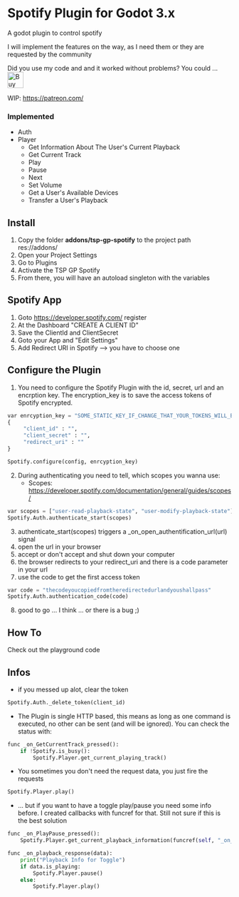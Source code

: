 # Spotify Plugin for Godot 3.x
A godot plugin to control spotify

I will implement the features on the way, as I need them or they are requested by the community

Did you use my code and and it worked without problems? You could ...<br>
<a href='https://ko-fi.com/T6T31O7TS' target='_blank'><img height='36' style='border:0px;height:36px;' src='https://cdn.ko-fi.com/cdn/kofi1.png?v=2' border='0' alt='Buy Me a Coffee at ko-fi.com' /></a>

WIP: https://patreon.com/

### Implemented
- Auth
- Player
	- Get Information About The User's Current Playback
	- Get Current Track
	- Play
	- Pause
	- Next
	- Set Volume
	- Get a User's Available Devices
	- Transfer a User's Playback

## Install

1. Copy the folder **addons/tsp-gp-spotify** to the project path res://addons/
2. Open your Project Settings
3. Go to Plugins
4. Activate the TSP GP Spotify
5. From there, you will have an autoload singleton with the variables 

## Spotify App

1. Goto https://developer.spotify.com/ register
2. At the Dashboard "CREATE A CLIENT ID"
3. Save the ClientId and ClientSecret
4. Goto your App and "Edit Settings"
5. Add Redirect URI in Spotify --> you have to choose one

## Configure the Plugin
1. You need to configure the Spotify Plugin with the id, secret, url and an encrption key. The encryption_key is to save the access tokens of Spotify encrypted.

```python
var enrcyption_key = "SOME_STATIC_KEY_IF_CHANGE_THAT_YOUR_TOKENS_WILL_BE_DELETE_AND_YOU_SHALL_NOT_PASS"
{
	 "client_id" : "",
	 "client_secret" : "",
	 "redirect_uri" : ""
}

Spotify.configure(config, enrcyption_key)
```

2. During authenticating you need to tell, which scopes you wanna use: 
	- Scopes: https://developer.spotify.com/documentation/general/guides/scopes/
```python
var scopes = ["user-read-playback-state", "user-modify-playback-state"]
Spotify.Auth.authenticate_start(scopes)	
```

3. authenticate_start(scopes) triggers a _on_open_authentification_url(url) signal
4. open the url in your browser
5. accept or don't accept and shut down your computer
6. the browser redirects to your redirect_uri and there is a code parameter in your url
7. use the code to get the first access token

```python
var code = "thecodeyoucopiedfromtheredirectedurlandyoushallpass"
Spotify.Auth.authentication_code(code)
```

8. good to go ... I think ... or there is a bug ;)

## How To
Check out the playground code

## Infos

- if you messed up alot, clear the token
```python
Spotify.Auth._delete_token(client_id)
```

- The Plugin is single HTTP based, this means as long as one command is executed, no other can be sent (and will be ignored). You can check the status with:
```python
func _on_GetCurrentTrack_pressed():
	if !Spotify.is_busy():
		Spotify.Player.get_current_playing_track()
```

- You sometimes you don't need the request data, you just fire the requests
```python
Spotify.Player.play()
```

- ... but if you want to have a toggle play/pause you need some info before. I created callbacks with funcref for that. Still not sure if this is the best solution
```python
func _on_PlayPause_pressed():
	Spotify.Player.get_current_playback_information(funcref(self, "_on_playback_response"))

func _on_playback_response(data):
	print("Playback Info for Toggle")
	if data.is_playing:
		Spotify.Player.pause()
	else:
		Spotify.Player.play()

```


